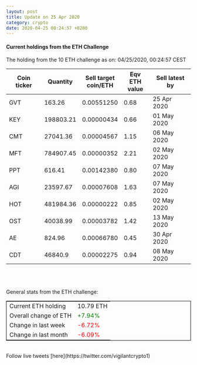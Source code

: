 ```yaml
---
layout: post
title: Update on 25 Apr 2020
category: crypto
date: 2020-04-25 00:24:57 +0200
---
```




#### Current holdings from the ETH Challenge

The holding from the 10 ETH challenge as on: 04/25/2020, 00:24:57 CEST

|Coin ticker|Quantity|Sell target<br>coin/ETH|Eqv ETH<br>value|Sell latest by|
|-----------|--------|-----------|-----------|--------------|
GVT|163.26|  0.00551250|0.68|25 Apr 2020|
KEY|198803.21|  0.00000434|0.66|01 May 2020|
CMT|27041.36|  0.00004567|1.15|06 May 2020|
MFT|784907.45|  0.00000352|2.21|02 May 2020|
PPT|616.41|  0.00142380|0.80|07 May 2020|
AGI|23597.67|  0.00007608|1.63|07 May 2020|
HOT|481984.36|  0.00000222|0.85|02 May 2020|
OST|40038.99|  0.00003782|1.42|13 May 2020|
AE|824.96|  0.00066780|0.45|30 Apr 2020|
CDT|46840.9|  0.00002275|0.94|08 May 2020|

<br>
<br>
<br>
General stats from the ETH challenge:

<table style="border:1px solid black;margin-left:auto;margin-right:auto;">
	<tbody>
	<tr>
		<td>Current ETH holding</td>
		<td>     10.79 ETH</td>
	</tr>
	<tr>
		<td>Overall change of ETH</td>
		<td><font color="green">+7.94%</font></td>
	</tr>
	<tr>
		<td>Change in last week</td>
		<td><font color="red">-6.72%</font></td>
	</tr>
	<tr>
		<td>Change in last month</td>
		<td><font color="red">-6.09%</font></td>
	</tr>
	</tbody>
</table>

<br>
Follow live tweets [here](https://twitter.com/vigilantcrypto1)
<br>
<br>
